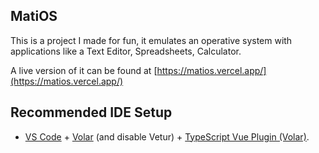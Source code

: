 ## MatiOS
This is a project I made for fun, it emulates an operative system with applications like a Text Editor, Spreadsheets, Calculator.

A live version of it can be found at [https://matios.vercel.app/](https://matios.vercel.app/)

## Recommended IDE Setup

- [VS Code](https://code.visualstudio.com/) + [Volar](https://marketplace.visualstudio.com/items?itemName=Vue.volar) (and disable Vetur) + [TypeScript Vue Plugin (Volar)](https://marketplace.visualstudio.com/items?itemName=Vue.vscode-typescript-vue-plugin).


